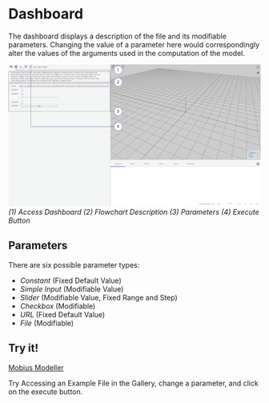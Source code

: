 # Dashboard

The dashboard displays a description of the file and its modifiable parameters. Changing the value of a parameter here would correspondingly alter the values of the arguments used in the computation of the model.

![Dashboard](./imgs/1.1.1-dashboard.png)
*(1) Access Dashboard (2) Flowchart Description (3) Parameters (4) Execute Button*

## Parameters

There are six possible parameter types:
* *Constant* (Fixed Default Value)
* *Simple Input* (Modifiable Value)
* *Slider* (Modifiable Value, Fixed Range and Step)
* *Checkbox* (Modifiable)
* *URL* (Fixed Default Value)
* *File* (Modifiable)

## Try it!
[Mobius Modeller](https://design-automation.github.io/mobius-parametric-modeller/)

Try Accessing an Example File in the Gallery, change a parameter, and click on the execute button.
